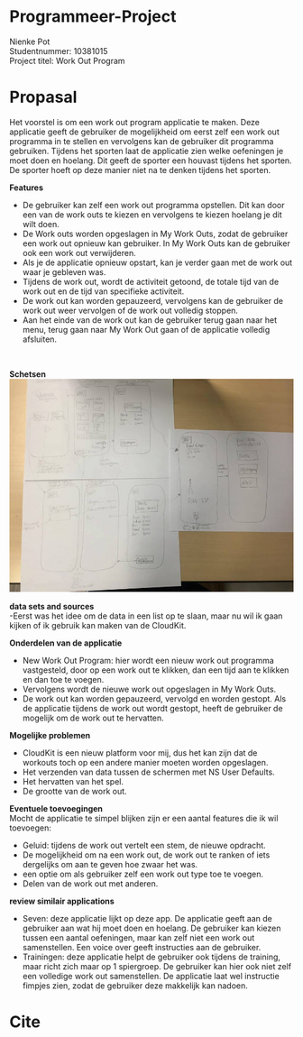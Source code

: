 # Programmeer-Project

Nienke Pot <br>
Studentnummer: 10381015  <br>
Project titel: Work Out Program

# Propasal

Het voorstel is om een work out program applicatie te maken. Deze applicatie geeft de gebruiker de mogelijkheid om eerst zelf een work out programma in te stellen en vervolgens kan de gebruiker dit programma gebruiken. Tijdens het sporten laat de applicatie zien welke oefeningen je moet doen en hoelang. Dit geeft de sporter een houvast tijdens het sporten. De sporter hoeft op deze manier niet na te denken tijdens het sporten. <br>

<b>Features</b><br>
- De gebruiker kan zelf een work out programma opstellen. Dit kan door een van de work outs te kiezen en vervolgens te kiezen hoelang je dit wilt doen. 
- De Work outs worden opgeslagen in My Work Outs, zodat de gebruiker een work out opnieuw kan gebruiker. In My Work Outs kan de gebruiker ook een work out verwijderen. 
- Als je de applicatie opnieuw opstart, kan je verder gaan met de work out waar je gebleven was. 
- Tijdens de work out, wordt de activiteit getoond, de totale tijd van de work out en de tijd van specifieke activiteit. 
- De work out kan worden gepauzeerd, vervolgens kan de gebruiker de work out weer vervolgen of de work out volledig stoppen. 
- Aan het einde van de work out kan de gebruiker terug gaan naar het menu, terug gaan naar My Work Out gaan of de applicatie volledig afsluiten. 
<br>

<b>Schetsen</b><br>
![doc/sketchtotal](doc/sketchtotal.png)

<b>data sets and sources</b><br> 
 -Eerst was het idee om de data in een list op te slaan, maar nu wil ik gaan kijken of ik gebruik kan maken van de CloudKit. 


<b>Onderdelen van de applicatie</b><br>
- New Work Out Program: hier wordt een nieuw work out programma vastgesteld, door op een work out te klikken, dan een tijd aan te klikken en dan toe te voegen. 
- Vervolgens wordt de nieuwe work out opgeslagen in My Work Outs. 
- De work out kan worden gepauzeerd, vervolgd en worden gestopt. Als de applicatie tijdens de work out wordt gestopt, heeft de gebruiker de mogelijk om de work out te hervatten. 

<b>Mogelijke problemen</b><br>
- CloudKit is een nieuw platform voor mij, dus het kan zijn dat de workouts toch op een andere manier moeten worden opgeslagen. 
- Het verzenden van data tussen de schermen met NS User Defaults. 
- Het hervatten van het spel. 
- De grootte van de work out. 

<b>Eventuele toevoegingen</b><br>
Mocht de applicatie te simpel blijken zijn er een aantal features die ik wil toevoegen:
- Geluid: tijdens de work out vertelt een stem, de nieuwe opdracht.
- De mogelijkheid om na een work out, de work out te ranken of iets dergelijks om aan te geven hoe zwaar het was.
- een optie om als gebruiker zelf een work out type toe te voegen. 
- Delen van de work out met anderen. 


<b>review similair applications</b><br>
- Seven: deze applicatie lijkt op deze app. De applicatie geeft aan de gebruiker aan wat hij moet doen en hoelang. De gebruiker kan kiezen tussen een aantal oefeningen, maar kan zelf niet een work out samenstellen. Een voice over geeft instructies aan de gebruiker.
-  Trainingen: deze applicatie helpt de gebruiker ook tijdens de training, maar richt zich maar op 1 spiergroep. De gebruiker kan hier ook niet zelf een volledige work out samenstellen. De applicatie laat wel instructie fimpjes zien, zodat de gebruiker deze makkelijk kan nadoen. 


# Cite

